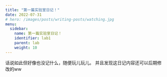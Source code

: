 ```yaml
---
title: "第一篇实验室日记！"
date: 2022-07-31
# hero: /images/posts/writing-posts/watching.jpg
menu:
  sidebar:
    name: 第一篇实验室日记！
    identifier: lab1
    parent: lab
    weight: 10
---
```

话说如此但好像也没记什么，随便玩儿玩儿。
并且发现这日记内容还可以后期修改的ww